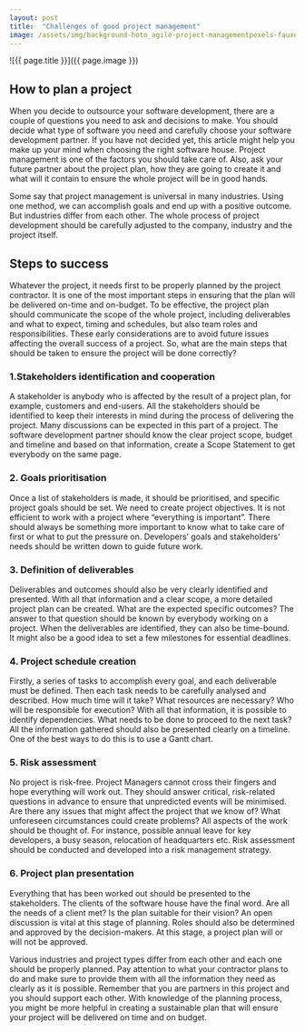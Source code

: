 ```yaml
---
layout: post
title:  "Challenges of good project management"
image: /assets/img/background-hoto_agile-project-managementpexels-fauxels-3184325-2048x1365
---
```


![{{ page.title }}]({{ page.image }})

## How to plan a project
When you decide to outsource your software development, there are a couple of questions you need to ask and decisions to make. You should decide what type of software you need and carefully choose your software development partner. If you have not decided yet, this article might help you make up your mind when choosing the right software house. Project management is one of the factors you should take care of. Also, ask your future partner about the project plan, how they are going to create it and what will it contain to ensure the whole project will be in good hands.

Some say that project management is universal in many industries. Using one method, we can accomplish goals and end up with a positive outcome. But industries differ from each other. The whole process of project development should be carefully adjusted to the company, industry and the project itself.

## Steps to success

Whatever the project, it needs first to be properly planned by the project contractor. It is one of the most important steps in ensuring that the plan will be delivered on-time and on-budget. To be effective, the project plan should communicate the scope of the whole project, including deliverables and what to expect, timing and schedules, but also team roles and responsibilities. These early considerations are to avoid future issues affecting the overall success of a project. So, what are the main steps that should be taken to ensure the project will be done correctly?

### 1.Stakeholders identification and cooperation
A stakeholder is anybody who is affected by the result of a project plan, for example, customers and end-users. All the stakeholders should be identified to keep their interests in mind during the process of delivering the project. Many discussions can be expected in this part of a project. The software development partner should know the clear project scope, budget and timeline and based on that information, create a Scope Statement to get everybody on the same page.


### 2. Goals prioritisation
Once a list of stakeholders is made, it should be prioritised, and specific project goals should be set. We need to create project objectives. It is not efficient to work with a project where “everything is important”. There should always be something more important to know what to take care of first or what to put the pressure on. Developers’ goals and stakeholders’ needs should be written down to guide future work.

### 3. Definition of deliverables
Deliverables and outcomes should also be very clearly identified and presented. With all that information and a clear scope, a more detailed project plan can be created. What are the expected specific outcomes? The answer to that question should be known by everybody working on a project. When the deliverables are identified, they can also be time-bound. It might also be a good idea to set a few milestones for essential deadlines.

### 4. Project schedule creation
Firstly, a series of tasks to accomplish every goal, and each deliverable must be defined. Then each task needs to be carefully analysed and described. How much time will it take? What resources are necessary? Who will be responsible for execution? With all that information, it is possible to identify dependencies. What needs to be done to proceed to the next task? All the information gathered should also be presented clearly on a timeline. One of the best ways to do this is to use a Gantt chart.

### 5. Risk assessment
No project is risk-free. Project Managers cannot cross their fingers and hope everything will work out. They should answer critical, risk-related questions in advance to ensure that unpredicted events will be minimised. Are there any issues that might affect the project that we know of? What unforeseen circumstances could create problems? All aspects of the work should be thought of. For instance, possible annual leave for key developers, a busy season, relocation of headquarters etc. Risk assessment should be conducted and developed into a risk management strategy.

### 6. Project plan presentation
Everything that has been worked out should be presented to the stakeholders. The clients of the software house have the final word. Are all the needs of a client met? Is the plan suitable for their vision? An open discussion is vital at this stage of planning. Roles should also be determined and approved by the decision-makers. At this stage, a project plan will or will not be approved.

Various industries and project types differ from each other and each one should be properly planned. Pay attention to what your contractor plans to do and make sure to provide them with all the information they need as clearly as it is possible. Remember that you are partners in this project and you should support each other. With knowledge of the planning process, you might be more helpful in creating a sustainable plan that will ensure your project will be delivered on time and on budget.
